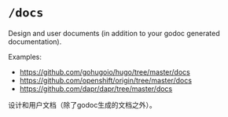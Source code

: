 # `/docs`

Design and user documents (in addition to your godoc generated documentation).

Examples:

* https://github.com/gohugoio/hugo/tree/master/docs
* https://github.com/openshift/origin/tree/master/docs
* https://github.com/dapr/dapr/tree/master/docs

设计和用户文档（除了godoc生成的文档之外）。